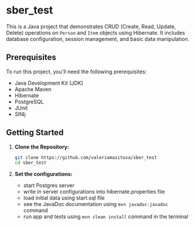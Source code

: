 # sber_test

This is a Java project that demonstrates CRUD (Create, Read, Update, Delete) operations on `Person` and `Item` objects using Hibernate. It includes database configuration, session management, and basic data manipulation.


## Prerequisites

To run this project, you'll need the following prerequisites:

- Java Development Kit (JDK)
- Apache Maven
- Hibernate
- PostgreSQL
- JUnit
- Slf4j

## Getting Started

1. **Clone the Repository:**

   ```sh
   git clone https://github.com/valeriamazitova/sber_test
   cd sber_test

2. **Set the configurations:**

    - start Postgres server
    - write in server configurations into hibernate.properties file
    - load initial data using start.sql file
    - see the JavaDoc documentation using `mvn javadoc:javadoc` command
    - run app and tests using `mvn clean install` command in the terminal
